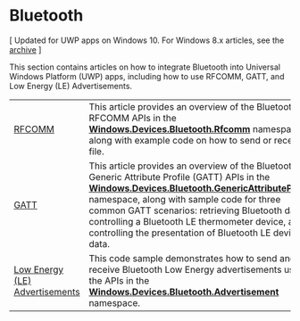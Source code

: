 # Bluetooth

\[ Updated for UWP apps on Windows 10. For Windows 8.x articles, see the [archive](http://go.microsoft.com/fwlink/p/?linkid=619132) \]

This section contains articles on how to integrate Bluetooth into Universal Windows Platform (UWP) apps, including how to use RFCOMM, GATT, and Low Energy (LE) Advertisements.

|        |                  |
|--------|------------------|
| [RFCOMM](send-or-receive-files-with-rfcomm.md)   | This article provides an overview of the Bluetooth RFCOMM APIs in the [**Windows.Devices.Bluetooth.Rfcomm**](https://msdn.microsoft.com/library/windows/apps/Dn263529) namespace, along with example code on how to send or receive a file. |
| [GATT](gatt-scenarios.md) | This article provides an overview of the Bluetooth Generic Attribute Profile (GATT) APIs in the [**Windows.Devices.Bluetooth.GenericAttributeProfile**](https://msdn.microsoft.com/library/windows/apps/Dn297685) namespace, along with sample code for three common GATT scenarios: retrieving Bluetooth data, controlling a Bluetooth LE thermometer device, and controlling the presentation of Bluetooth LE device data. |
| [Low Energy (LE) Advertisements](http://go.microsoft.com/fwlink/p/?LinkId=619990) | This code sample demonstrates how to send and receive Bluetooth Low Energy advertisements using the APIs in the [**Windows.Devices.Bluetooth.Advertisement**](https://msdn.microsoft.com/library/windows/apps/Dn894325) namespace.  |

 

<!--HONumber=Jun16_HO1-->


